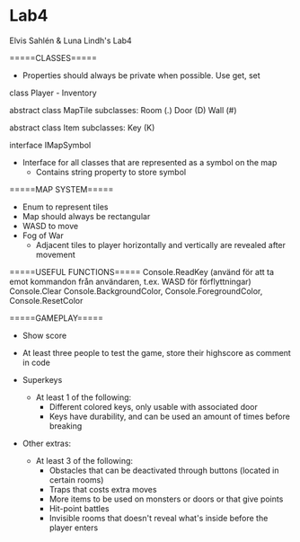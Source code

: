 # Lab4
Elvis Sahlén &amp; Luna Lindh's Lab4

=====CLASSES=====
* Properties should always be private when possible. Use get, set

class Player
    - Inventory

abstract class MapTile
  subclasses:
      Room (.)
      Door (D)
      Wall (#)
    
abstract class Item
  subclasses:
    Key (K)

interface IMapSymbol
  * Interface for all classes that are represented as a symbol on the map
      - Contains string property to store symbol
   
   
=====MAP SYSTEM=====
* Enum to represent tiles
* Map should always be rectangular
* WASD to move
* Fog of War
    - Adjacent tiles to player horizontally and vertically are revealed after movement


=====USEFUL FUNCTIONS=====
Console.ReadKey  (använd för att ta emot kommandon från användaren, t.ex. WASD för förflyttningar)
Console.Clear
Console.BackgroundColor, Console.ForegroundColor, Console.ResetColor 

=====GAMEPLAY=====
* Show score
* At least three people to test the game, store their highscore as comment in code
* Superkeys
  - At least 1 of the following:
    * Different colored keys, only usable with associated door
    * Keys have durability, and can be used an amount of times before breaking
    
* Other extras:
  - At least 3 of the following:
    * Obstacles that can be deactivated through buttons (located in certain rooms)
    * Traps that costs extra moves
    * More items to be used on monsters or doors or that give points
    * Hit-point battles
    * Invisible rooms that doesn't reveal what's inside before the player enters
    

